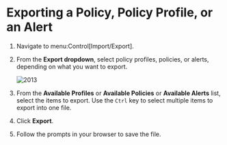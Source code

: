 # Exporting a Policy, Policy Profile, or an Alert

1.  Navigate to menu:Control\[Import/Export\].

2.  From the **Export dropdown**, select policy profiles, policies, or
    alerts, depending on what you want to export.
    
    ![2013](2013.png)

3.  From the **Available Profiles** or **Available Policies** or
    **Available Alerts** list, select the items to export. Use the
    `Ctrl` key to select multiple items to export into one file.

4.  Click **Export**.

5.  Follow the prompts in your browser to save the file.
